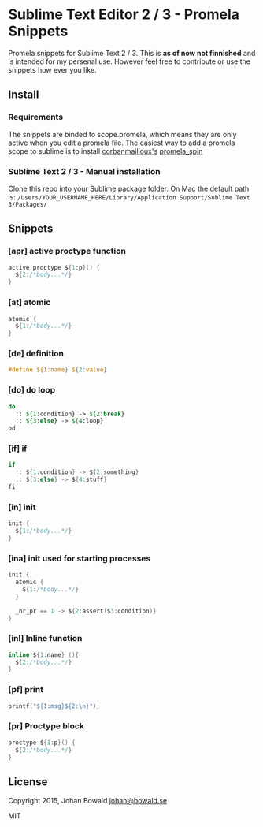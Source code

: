 Sublime Text Editor 2 / 3 - Promela Snippets
===========================================

Promela snippets for Sublime Text 2 / 3. This is **as of now not finnished** and is intended for my persenal use. However feel free to contribute or use the snippets how ever you like.


Install
-------

### Requirements

The snippets are binded to scope.promela, which means they are only active when you edit a promela file. The easiest way to add a promela scope to sublime is to install [corbanmailloux's](https://github.com/corbanmailloux) [promela_spin](https://github.com/corbanmailloux/sublime-promela-spin)

### Sublime Text 2 / 3 - Manual installation

Clone this repo into your Sublime package folder.
On Mac the default path is: ```/Users/YOUR_USERNAME_HERE/Library/Application Support/Sublime Text 3/Packages/```


Snippets
--------

### [apr] active proctype function

```c
active proctype ${1:p}() {
  ${2:/*body...*/}
}
```


### [at] atomic

```c
atomic {
  ${1:/*body...*/}
}
```


### [de] definition

```c
#define ${1:name} ${2:value}
```


### [do] do loop

```do
do
  :: ${1:condition} -> ${2:break}
  :: ${3:else} -> ${4:loop}
od
```


### [if] if

```c
if
  :: ${1:condition} -> ${2:something}
  :: ${3:else} -> ${4:stuff}
fi
```


### [in] init

```c
init {
  ${1:/*body...*/}
}
```


### [ina] init used for starting processes

```c
init {
  atomic {
    ${1:/*body...*/}
  }

  _nr_pr == 1 -> ${2:assert($3:condition)}
}
```

### [inl] Inline function

```c
inline ${1:name} (){
  ${2:/*body...*/}
}
```


### [pf] print

```c
printf("${1:msg}${2:\n}");
```


### [pr] Proctype block

```c
proctype ${1:p}() {
  ${2:/*body...*/}
}
```

License
-------

Copyright 2015, Johan Bowald  <johan@bowald.se>

MIT
